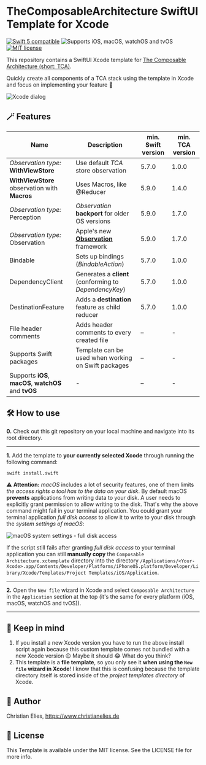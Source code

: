 # TheComposableArchitecture SwiftUI Template for Xcode

<a href="https://developer.apple.com/swift"><img src="https://img.shields.io/badge/swift5-compatible-orange.svg?longCache=true&style=flat-square" alt="Swift 5 compatible"/></a>
<img src="https://img.shields.io/badge/platforms-iOS|%20macOS%20|%20watchOS%20|%20tvOS-lightgray.svg?longCache=true&style=flat-square" alt="Supports iOS, macOS, watchOS and tvOS"/>
<a href="https://en.wikipedia.org/wiki/MIT_License"><img src="https://img.shields.io/badge/license-MIT-lightgray.svg?longCache=true&style=flat-square" alt="MIT license"/></a>

This repository contains a SwiftUI Xcode template for [The Composable Architecture (short: TCA)](https://github.com/pointfreeco/swift-composable-architecture).

Quickly create all components of a TCA stack using the template in Xcode and focus on implementing your feature 🚀

![Xcode dialog](https://github.com/crelies/TheComposableArchitecture-Xcode-Template/blob/feature/1.7.x/xcode-dialog.png)

## 🪄 Features

| Name | Description | min. Swift version | min. TCA version |
| ------------ | ------------------- | ------------------ | ---------------- |
| *Observation type:* **WithViewStore** | Use default *TCA* store observation | 5.7.0 | 1.0.0 |
| **WithViewStore** observation with **Macros**  | Uses Macros, like @Reducer | 5.9.0 | 1.4.0 |
| *Observation type:* Perception | *Observation* **backport** for older OS versions | 5.9.0 | 1.7.0 |
| *Observation type:* Observation | Apple's new [**Observation**](https://developer.apple.com/documentation/observation) framework | 5.9.0 | 1.7.0 |
| Bindable | Sets up bindings (*BindableAction*) | 5.7.0 | 1.0.0 |
| DependencyClient | Generates a **client** (conforming to *DependencyKey*) | 5.7.0 | 1.0.0 |
| DestinationFeature | Adds a **destination** feature as child reducer | 5.7.0 | 1.0.0 |
| File header comments | Adds header comments to every created file | – | - |
| Supports Swift packages | Template can be used when working on Swift packages | – | - |
| Supports **iOS**, **macOS**, **watchOS** and **tvOS** | - | – | - |

## 🛠 How to use

**0.** Check out this git repository on your local machine and navigate into its root directory.

---

**1.** Add the template to **your currently selected Xcode** through running the following command:

```swift install.swift```

⚠️ **Attention:** *macOS* includes a lot of security features, one of them limits *the access rights a tool has to the data on your disk*.
By default macOS **prevents** applications from writing data to your disk. A user needs to explicitly grant permission to allow writing to the disk.
That's why the above command might fail in your terminal application. You could grant your terminal application *full disk access* to allow it to write to your disk through the *system settings of macOS*:

![macOS system settings - full disk access](https://github.com/crelies/TheComposableArchitecture-Xcode-Template/blob/feature/1.7.x/full-disk-access.jpg)

If the script still fails after granting *full disk access* to your terminal application you can still **manually copy** the `Composable Architecture.xctemplate` directory into
the directory `/Applications/<Your-Xcode>.app/Contents/Developer/Platforms/iPhoneOS.platform/Developer/Library/Xcode/Templates/Project Templates/iOS/Application`.

---

**2.** Open the `New file` wizard in Xcode and select `Composable Architecture` in the `Application` section at the top (it's the same for every platform (iOS, macOS, watchOS and tvOS)).

---

## 🤔 Keep in mind

1. If you install a new Xcode version you have to run the above install script again because this custom template comes not bundled with a new Xcode version 😉 Maybe it should 😂 What do you think?
2. This template is a **file template**, so you only see it **when using the `New file` wizard in Xcode**! I know that this is confusing because the template directory itself is stored inside of the *project templates directory* of Xcode.

## 🤖 Author

Christian Elies, https://www.christianelies.de

## 📄 License

This Template is available under the MIT license. See the LICENSE file for more info.